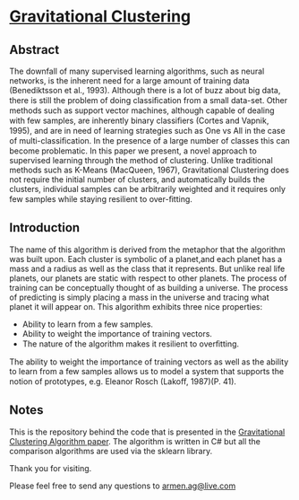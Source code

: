 # [Gravitational Clustering](https://github.com/ArmenAg/GravitationalClustering/blob/master/Paper.pdf?raw=true)

Abstract
---------
The downfall of many supervised learning algorithms, such as neural networks, is the inherent need for a large amount of training data (Benediktsson et al., 1993). Although there is a lot of buzz about big data, there is still the problem of doing classiﬁcation from a small data-set. Other methods such as support vector machines, although capable of dealing with few samples, are inherently binary classiﬁers (Cortes and Vapnik, 1995), and are in need of learning strategies such as One vs All in the case of multi-classiﬁcation. In the presence of a large number of classes this can become problematic. In this paper we present, a novel approach to supervised learning through the method of clustering. Unlike traditional methods such as K-Means (MacQueen, 1967), Gravitational Clustering does not require the initial number of clusters, and automatically builds the clusters, individual samples can be arbitrarily weighted and it requires only few samples while staying resilient to over-ﬁtting. 

Introduction
------------
The name of this algorithm is derived from the metaphor that the algorithm was built upon. Each cluster is symbolic of a planet,and each planet has a mass and a radius as well as the class that it represents. But unlike real life planets, our planets are static with respect to other planets. The process of training can be conceptually thought of as building a universe. The process of predicting is simply placing a mass in the universe and tracing what planet it will appear on. This algorithm exhibits three nice properties: 
- Ability to learn from a few samples. 
- Ability to weight the importance of training vectors. 
- The nature of the algorithm makes it resilient to overﬁtting. 

The ability to weight the importance of training vectors as well as the ability to learn from a few samples allows us to model a system that supports the notion of prototypes, e.g. Eleanor Rosch (Lakoﬀ, 1987)(P. 41).

Notes
-----------
This is the repository behind the code that is presented in the [Gravitational Clustering Algorithm paper](https://github.com/ArmenAg/GravitationalClustering/blob/master/Paper.pdf?raw=true). The algorithm is written in C# but all the comparison algorithms are used via the sklearn library. 

Thank you for visiting.

Please feel free to send any questions to armen.ag@live.com
